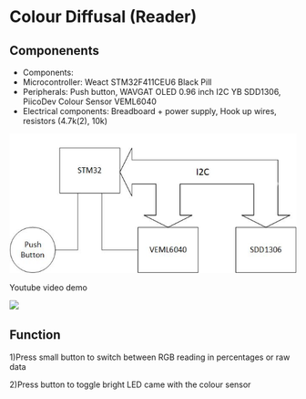 # Colour Diffusal (Reader)
## Componenents
- Components:
- Microcontroller: Weact STM32F411CEU6 Black Pill
- Peripherals: Push button, WAVGAT OLED 0.96 inch I2C YB SDD1306, PiicoDev Colour Sensor VEML6040
- Electrical components: Breadboard + power supply, Hook up wires, resistors (4.7k(2), 10k)

![plot](./Images/ColourDiffusalSystem.jpg)

Youtube video demo

[<img src="https://i.ytimg.com/vi/wuQkIFQZJ5Q/maxresdefault.jpg" width="50%">](https://www.youtube.com/watch?v=wuQkIFQZJ5Q "Colour Diffusal Demo")

## Function
1)Press small button to switch between RGB reading in percentages or raw data

2)Press button to toggle bright LED came with the colour sensor